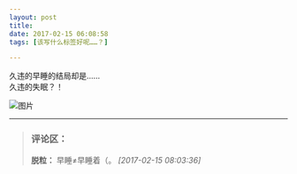 ```yaml
---
layout: post
title: 
date: 2017-02-15 06:08:58
tags: [该写什么标签好呢……？]

---
```

久违的早睡的结局却是……  
久违的失眠？！


![图片](./images/_LofteremhSNkVpRmJBeitZMVlzMzlCNy9aSkJZUE1CdVdNZ0hacC9GS0dwMlZwdjRFK00rMFRzaGNBPT0.jpg)


---
> ### 评论区：
>**脱粒：** 早睡≠早睡着（。  *[2017-02-15 08:03:36]*
>
>